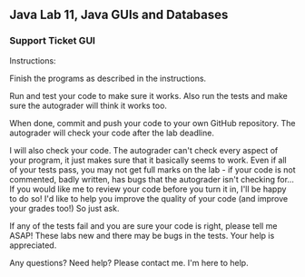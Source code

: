 ## Java Lab 11, Java GUIs and Databases

### Support Ticket GUI

Instructions:

Finish the programs as described in the instructions. 

Run and test your code to make sure it works. 
Also run the tests and make sure the autograder will think it works too.

When done, commit and push your code to your own GitHub repository. 
The autograder will check your code after the lab deadline.  

I will also check your code. The autograder can't check every aspect of your program, it just makes sure that it basically seems to work.  Even if all of your tests pass, you may not get full marks on the lab - if your code is not commented, badly written, has bugs that the autograder isn't checking for... If you would like me to review your code before you turn it in, I'll be happy to do so! I'd like to help you improve the quality of your code (and improve your grades too!)  So just ask.

If any of the tests fail and you are sure your code is right, please tell me ASAP! 
These labs new and there may be bugs in the tests. Your help is appreciated.

Any questions? Need help? Please contact me. I'm here to help. 